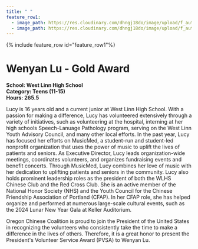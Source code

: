 ```yaml
---
title: " "
feature_row1:
  - image_path: https://res.cloudinary.com/dhngj18do/image/upload/f_auto,q_auto/v1/images/pvsa/2024_Lu_Wenyan
  - image_path: https://res.cloudinary.com/dhngj18do/image/upload/f_auto,q_auto/v1/images/activities/year_2024
---
```


{% include feature_row id="feature_row1"%}

# Wenyan Lu - Gold Award

**School: West Linn High School**  
**Category: Teens (11-15)**  
**Hours: 265.5**  

Lucy is 16 years old and a current junior at West Linn High School. With a passion for making a difference, Lucy has volunteered extensively through a variety of initiatives, such as volunteering at the hospital, interning at her high schools Speech-Lanuage Pathology program, serving on the West Linn Youth Advisory Council, and many other local efforts. 
In the past year, Lucy has focused her efforts on MusicMed, a student-run and student-led nonprofit organization that uses the power of music to uplift the lives of patients and seniors. As Executive Director, Lucy leads organization-wide meetings, coordinates volunteers, and organizes fundraising events and benefit concerts. Through MusicMed, Lucy combines her love of music with her dedication to uplifting patients and seniors in the community.
Lucy also holds prominent leadership roles as the president of both the WLHS Chinese Club and the Red Cross Club. She is an active member of the National Honor Society (NHS) and the Youth Council for the Chinese Friendship Association of Portland (CFAP). In her CFAP role, she has helped organize and performed at numerous large-scale cultural events, such as the 2024 Lunar New Year Gala at Keller Auditorium.

Oregon Chinese Coalition is proud to join the President of the United States in recognizing the volunteers who consistently take the time to make a difference in the lives of others. Therefore, it is a great honor to present the President's Volunteer Service Award (PVSA) to Wenyan Lu.
